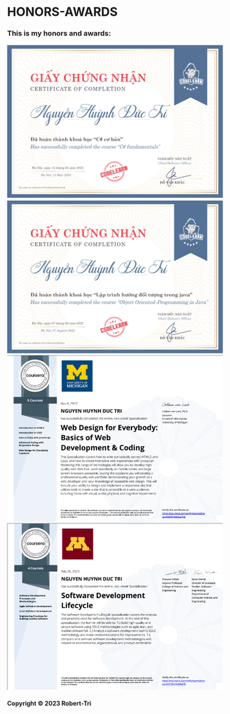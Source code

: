 # HONORS-AWARDS
### This is my honors and awards:
![C#Fundamentals](https://github.com/Robert-Tri/HONORS-AWARDS/blob/main/CodeLearn%20-%20C%23%20fundamentals.png)
![OOPJava](https://github.com/Robert-Tri/HONORS-AWARDS/blob/main/CodeLearn%20-%20OOPJava.png)
![WebDesign](https://github.com/Robert-Tri/HONORS-AWARDS/blob/main/Coursera%20-%20Web%20Design.png)
![SWE](https://github.com/Robert-Tri/HONORS-AWARDS/blob/main/Coursera%20-%20Software%20Development%20Lifecycle.png)
#### Copyright &#169; 2023 Robert-Tri

